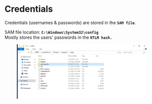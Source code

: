 # Credentials

Credentials (usernames & passwords) are stored in the **`SAM file`**.

SAM file location: **`C:\Windows\System32\config`**\
Mostly stores the users' passwords in the **`NTLM hash.`**

<figure><img src="../../../.gitbook/assets/image 6.png" alt=""><figcaption></figcaption></figure>
